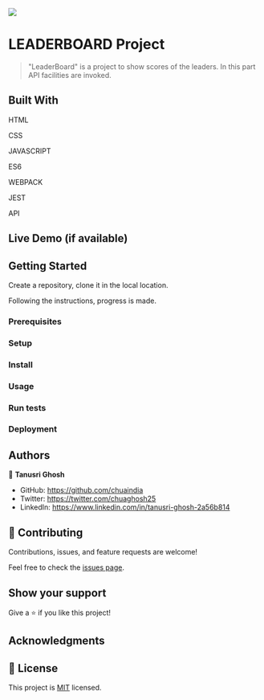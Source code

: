 ![](https://img.shields.io/badge/Microverse-blueviolet)


# LEADERBOARD Project


> "LeaderBoard" is a project to show scores of the leaders. In this part API facilities are invoked.


## Built With

HTML

CSS

JAVASCRIPT

ES6

WEBPACK

JEST

API

## Live Demo (if available)




## Getting Started

Create a repository, clone it in the local location.

Following the instructions, progress is made.

### Prerequisites

### Setup

### Install

### Usage

### Run tests

### Deployment



## Authors

👤 **Tanusri Ghosh**

- GitHub: https://github.com/chuaindia
- Twitter: https://twitter.com/chuaghosh25
- LinkedIn: https://www.linkedin.com/in/tanusri-ghosh-2a56b814

## 🤝 Contributing

Contributions, issues, and feature requests are welcome!

Feel free to check the [issues page](../../issues/).

## Show your support

Give a ⭐️ if you like this project!

## Acknowledgments


## 📝 License

This project is [MIT](./LICENSE) licensed.
